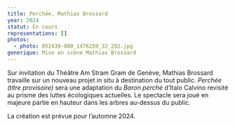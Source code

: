 ```yaml
---
title: Perchée, Mathias Brossard
year: 2024
statut: En cours
representations: []
photos:
  - photo: 052439-080_1476259_32_202.jpg
generique: Mise en scène Mathias Brossard
---
```


Sur invitation du Théâtre Am Stram Gram de Genève, Mathias Brossard travaille sur un nouveau projet in situ à destination du tout public. _Perchée (titre provisoire)_ sera une adaptation du _Baron perché_ d’Italo Calvino revisité au prisme des luttes écologiques actuelles. Le spectacle sera joué en majeure partie en hauteur dans les arbres au-dessus du public.

La création est prévue pour l’automne 2024.
